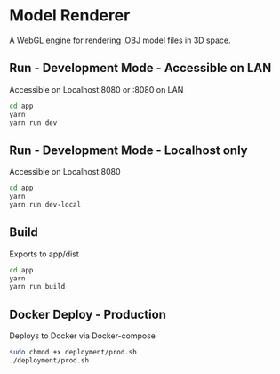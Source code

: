 # Model Renderer
A WebGL engine for rendering .OBJ model files in 3D space.

## Run - Development Mode - Accessible on LAN
Accessible on Localhost:8080 or <machine-ip>:8080 on LAN
```bash
cd app
yarn
yarn run dev
```

## Run - Development Mode - Localhost only
Accessible on Localhost:8080

```bash
cd app
yarn
yarn run dev-local
```

## Build
Exports to app/dist

```bash
cd app
yarn
yarn run build
```

## Docker Deploy - Production
Deploys to Docker via Docker-compose

```bash
sudo chmod +x deployment/prod.sh
./deployment/prod.sh
```


